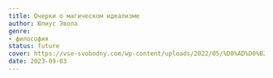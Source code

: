 ```yaml
---
title: Очерки о магическом идеализме
author: Юлиус Эвола
genre:
- философия
status: future
cover: https://vse-svobodny.com/wp-content/uploads/2022/05/%D0%AD%D0%B2%D0%BE%D0%BB%D0%B0-%D0%9E%D1%87%D0%B5%D1%80%D0%BA%D0%B8-%D0%BE-%D0%BC%D0%B0%D0%B3%D0%B8%D1%87%D0%B5%D1%81%D0%BA%D0%BE%D0%BC-scaled.jpg
date: 2023-09-03
---
```


